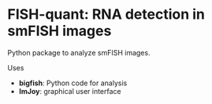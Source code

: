 
# FISH-quant: RNA detection in smFISH images
Python package to analyze smFISH images.

Uses 
* **bigfish**: Python code for analysis
* **ImJoy**: graphical user interface
